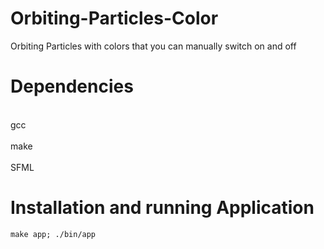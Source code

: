 # Orbiting-Particles-Color
Orbiting Particles with colors that you can manually switch on and off

# Dependencies
<br>gcc<br>
<br>make<br>
<br>SFML<br>

# Installation and running Application
```
make app; ./bin/app
```
